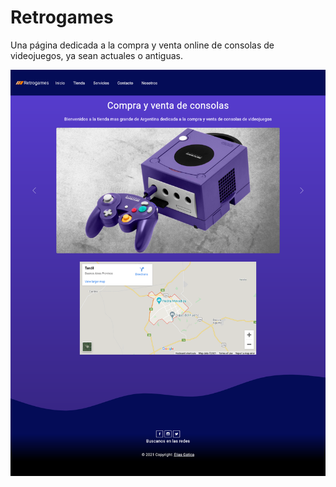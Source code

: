 # Retrogames

Una página dedicada a la compra y venta online de consolas de videojuegos, ya sean actuales o antiguas.


<img src="./img/screenshot.png">
